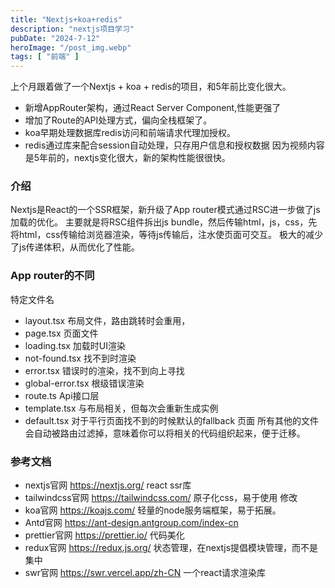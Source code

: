 ```yaml
---
title: "Nextjs+koa+redis"
description: "nextjs项目学习"
pubDate: "2024-7-12"
heroImage: "/post_img.webp"
tags: [ "前端" ]
---
```

上个月跟着做了一个Nextjs + koa + redis的项目，和5年前比变化很大。
- 新增AppRouter架构，通过React Server Component,性能更强了
- 增加了Route的API处理方式，偏向全栈框架了。
- koa早期处理数据库redis访问和前端请求代理加授权。
- redis通过库来配合session自动处理，只存用户信息和授权数据
因为视频内容是5年前的，nextjs变化很大，新的架构性能很很快。

### 介绍
Nextjs是React的一个SSR框架，新升级了App router模式通过RSC进一步做了js加载的优化。
主要就是将RSC组件拆出js bundle，然后传输html，js，css，先将html，css传输给浏览器渲染，等待js传输后，注水使页面可交互。
极大的减少了js传递体积，从而优化了性能。

### App router的不同
特定文件名
- layout.tsx  布局文件，路由跳转时会重用，
- page.tsx 页面文件
- loading.tsx 加载时UI渲染
- not-found.tsx 找不到时渲染
- error.tsx 错误时的渲染，找不到向上寻找
- global-error.tsx 根级错误渲染
- route.ts Api接口层
- template.tsx 与布局相关，但每次会重新生成实例
- default.tsx 对于平行页面找不到的时候默认的fallback 页面
所有其他的文件会自动被路由过滤掉，意味着你可以将相关的代码组织起来，便于迁移。

### 参考文档
- nextjs官网 https://nextjs.org/ react ssr库
- tailwindcss官网 https://tailwindcss.com/ 原子化css，易于使用 修改
- koa官网 https://koajs.com/ 轻量的node服务端框架，易于拓展。
- Antd官网 https://ant-design.antgroup.com/index-cn
- prettier官网 https://prettier.io/ 代码美化
- redux官网 https://redux.js.org/ 状态管理，在nextjs提倡模块管理，而不是集中
- swr官网 https://swr.vercel.app/zh-CN 一个react请求渲染库